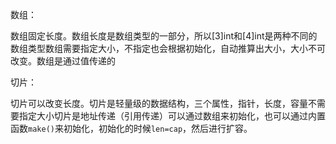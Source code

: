 数组： 

数组固定长度。数组长度是数组类型的一部分，所以[3]int和[4]int是两种不同的数组类型数组需要指定大小，不指定也会根据初始化，自动推算出大小，大小不可改变。数组是通过值传递的 

切片： 

切片可以改变长度。切片是轻量级的数据结构，三个属性，指针，长度，容量不需要指定大小切片是地址传递（引用传递）可以通过数组来初始化，也可以通过内置函数`make()`来初始化，初始化的时候`len=cap`，然后进行扩容。